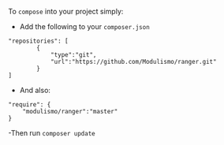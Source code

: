 To `compose` into your project simply:

- Add the following to your `composer.json`
```
"repositories": [
        {
            "type":"git",
            "url":"https://github.com/Modulismo/ranger.git"
        }
]
```

- And also:
```
"require": {
    "modulismo/ranger":"master"
}
```

-Then run `composer update`
